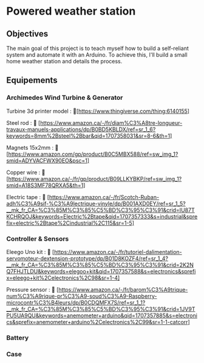 # Powered weather station
## Objectives
The main goal of this project is to teach myself how to build a self-reliant system and automate it
with an Arduino. To achieve this, I'll build a small home weather station and details the process.
## Equipements
### Archimedes Wind Turbine & Generator
Turbine 3d printer model : 🔗[https://www.thingiverse.com/thing:6140155]

Steel rod : 🔗 [https://www.amazon.ca/-/fr/diam%C3%A8tre-longueur-travaux-manuels-applications/dp/B0BD5KBLDX/ref=sr_1_6?keywords=8mm%2Bsteel%2Bbar&qid=1707358031&sr=8-6&th=1]

Magnets 15x2mm : 🔗 [https://www.amazon.com/gp/product/B0C5MBX588/ref=sw_img_1?smid=ADYVACFWX90EO&psc=1]

Copper wire : 🔗 [https://www.amazon.ca/-/fr/gp/product/B09LLKYBKP/ref=sw_img_1?smid=A18S3MF78QRXA5&th=1]

Electric tape : 🔗 [https://www.amazon.ca/-/fr/Scotch-Ruban-adh%C3%A9sif-%C3%A9lectrique-vinyle/dp/B001AXD0EY/ref=sr_1_5?__mk_fr_CA=%C3%85M%C3%85%C5%BD%C3%95%C3%91&crid=IU87TKCHRQOJ&keywords=Electric%2Btape&qid=1707357333&s=industrial&sprefix=electric%2Btape%2Cindustrial%2C115&sr=1-5]

### Controller & Sensors

Eleego Uno kit : 🔗 [https://www.amazon.ca/-/fr/tutoriel-dalimentation-servomoteur-dextension-prototype/dp/B01D8KOZF4/ref=sr_1_4?__mk_fr_CA=%C3%85M%C3%85%C5%BD%C3%95%C3%91&crid=2K2NQ7FHJTLDU&keywords=elegoo+kit&qid=1707357588&s=electronics&sprefix=eleego+kit%2Celectronics%2C98&sr=1-4]

Pressure sensor : 🔗 [https://www.amazon.ca/-/fr/barom%C3%A9trique-num%C3%A9rique-pr%C3%A9-soud%C3%A9-Raspberry-microcontr%C3%B4leurs/dp/B0CDQMFX7S/ref=sr_1_1?__mk_fr_CA=%C3%85M%C3%85%C5%BD%C3%95%C3%91&crid=1JV9TPU5UA9QU&keywords=anemometer+arduino&qid=1707357885&s=electronics&sprefix=anemometer+arduino%2Celectronics%2C99&sr=1-1-catcorr]

### Battery

### Case
